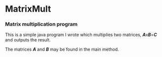 <h1>MatrixMult</h1>

<h3>Matrix multiplication program</h3>

This is a simple java program I wrote which multiplies two matrices, <b><i>A</b></i>x<b><i>B</b></i>=<b><i>C</b></i> and 
outputs the result.

The matrices <b><i>A</i></b> and <b><i>B</b></i> may be found in the main method.
